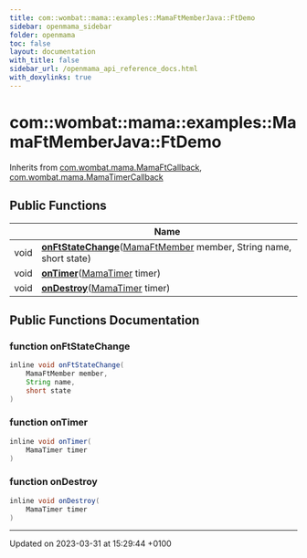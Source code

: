 ```yaml
---
title: com::wombat::mama::examples::MamaFtMemberJava::FtDemo
sidebar: openmama_sidebar
folder: openmama
toc: false
layout: documentation
with_title: false
sidebar_url: /openmama_api_reference_docs.html
with_doxylinks: true
---
```


# com::wombat::mama::examples::MamaFtMemberJava::FtDemo





Inherits from [com.wombat.mama.MamaFtCallback](classcom_1_1wombat_1_1mama_1_1MamaFtCallback.html), [com.wombat.mama.MamaTimerCallback](interfacecom_1_1wombat_1_1mama_1_1MamaTimerCallback.html)

## Public Functions

|                | Name           |
| -------------- | -------------- |
| void | **[onFtStateChange](classcom_1_1wombat_1_1mama_1_1examples_1_1MamaFtMemberJava_1_1FtDemo.html#function-onftstatechange)**([MamaFtMember](classcom_1_1wombat_1_1mama_1_1MamaFtMember.html) member, String name, short state) |
| void | **[onTimer](classcom_1_1wombat_1_1mama_1_1examples_1_1MamaFtMemberJava_1_1FtDemo.html#function-ontimer)**([MamaTimer](classcom_1_1wombat_1_1mama_1_1MamaTimer.html) timer) |
| void | **[onDestroy](classcom_1_1wombat_1_1mama_1_1examples_1_1MamaFtMemberJava_1_1FtDemo.html#function-ondestroy)**([MamaTimer](classcom_1_1wombat_1_1mama_1_1MamaTimer.html) timer) |

## Public Functions Documentation

### function onFtStateChange

```java
inline void onFtStateChange(
    MamaFtMember member,
    String name,
    short state
)
```


### function onTimer

```java
inline void onTimer(
    MamaTimer timer
)
```


### function onDestroy

```java
inline void onDestroy(
    MamaTimer timer
)
```


-------------------------------

Updated on 2023-03-31 at 15:29:44 +0100